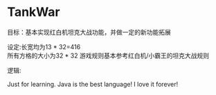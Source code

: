 # TankWar
目标：基本实现红白机坦克大战功能，并做一定的新功能拓展

设定:长宽均为13 * 32=416</br>
	所有方格的大小为32 * 32
	游戏规则基本参考红白机/小霸王的坦克大战规则

逻辑:



Just for learning. Java is the best language! I love it forever! 